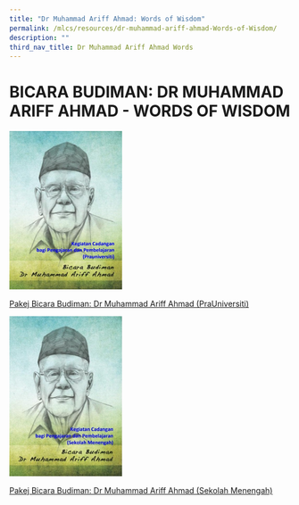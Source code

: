 ```yaml
---
title: "Dr Muhammad Ariff Ahmad: Words of Wisdom"
permalink: /mlcs/resources/dr-muhammad-ariff-ahmad-Words-of-Wisdom/
description: ""
third_nav_title: Dr Muhammad Ariff Ahmad Words
---
```

BICARA BUDIMAN: DR MUHAMMAD ARIFF AHMAD - WORDS OF WISDOM
=========================================================
 <img src="/images/001%20-%20pra%20u%20-%20bicara%20budiman%20-%20dr%20md%20arif%20ahmad.jpg" style="width:40%">

[Pakej Bicara Budiman: Dr Muhammad Ariff Ahmad (PraUniversiti)](/mlcs/resources/dr-muhammad-ariff-ahmad-Words-of-Wisdom/prauniversiti/)  
 
<img src="/images/001%20-%20sec%20-%20bicara%20budiman%20-%20dr%20md%20arif%20ahmad.jpg" style="width:40%">

[Pakej Bicara Budiman: Dr Muhammad Ariff Ahmad (Sekolah Menengah)](/mlcs/resources/dr-muhammad-ariff-ahmad-Words-of-Wisdom/sekolah-menengah/)